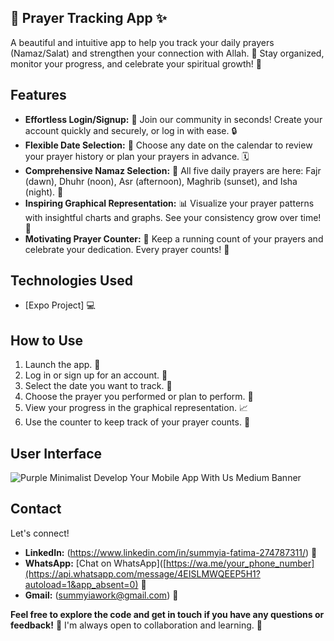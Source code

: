 ## 🕌 Prayer Tracking App ✨

A beautiful and intuitive app to help you track your daily prayers (Namaz/Salat) and strengthen your connection with Allah. 🙏  Stay organized, monitor your progress, and celebrate your spiritual growth! 💖

## Features

* **Effortless Login/Signup:** 🔑 Join our community in seconds! Create your account quickly and securely, or log in with ease.  🔒
* **Flexible Date Selection:** 📅 Choose any date on the calendar to review your prayer history or plan your prayers in advance. 🗓️
* **Comprehensive Namaz Selection:** 🕌 All five daily prayers are here: Fajr (dawn), Dhuhr (noon), Asr (afternoon), Maghrib (sunset), and Isha (night).  🌙
* **Inspiring Graphical Representation:** 📊 Visualize your prayer patterns with insightful charts and graphs.  See your consistency grow over time! 🌱
* **Motivating Prayer Counter:** 📿 Keep a running count of your prayers and celebrate your dedication.  Every prayer counts! 🎉

## Technologies Used

* [Expo Project]  💻


## How to Use

1. Launch the app. 📲
2. Log in or sign up for an account.  👤
3. Select the date you want to track. 📅
4. Choose the prayer you performed or plan to perform.  🕌
5. View your progress in the graphical representation. 📈
6. Use the counter to keep track of your prayer counts. 🔢

## User Interface


![Purple Minimalist Develop Your Mobile App With Us Medium Banner](https://github.com/user-attachments/assets/4d0a0068-ac84-48e0-b04f-37c0ecb68346)



## Contact

Let's connect!

* **LinkedIn:** (https://www.linkedin.com/in/summyia-fatima-274787311/) 🔗
* **WhatsApp:** [Chat on WhatsApp]([https://wa.me/your_phone_number](https://api.whatsapp.com/message/4EISLMWQEEP5H1?autoload=1&app_absent=0) 💬 
* **Gmail:** (summyiawork@gmail.com) 📧


**Feel free to explore the code and get in touch if you have any questions or feedback!**  💬  I'm always open to collaboration and learning.  🤝

